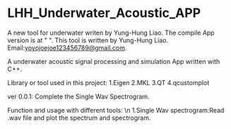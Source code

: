 # LHH_Underwater_Acoustic_APP
 A new tool for underwater writen by Yung-Hung Liao.
 The compile App version is at " ".
 This tool is written by Yung-Hung Liao.
 Email:yoyojoejoe123456789@gmail.com.

 A underwater acoustic signal processing and simulation App written with C++.

 Library or tool used in this project:
 1.Eigen
 2.MKL
 3.QT
 4.qcustomplot
 
 ver 0.0.1: Complete the Single Wav Spectrogram.

 Function and usage with different tools: \n
 1.Single Wav spectrogram:Read .wav file and plot the spectrum and spectrogram.
